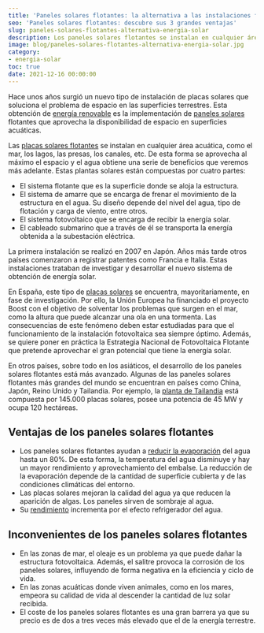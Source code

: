```yaml
---
title: 'Paneles solares flotantes: la alternativa a las instalaciones fotovoltaicas terrestres'
seo: 'Paneles solares flotantes: descubre sus 3 grandes ventajas'
slug: paneles-solares-flotantes-alternativa-energia-solar
description: Los paneles solares flotantes se instalan en cualquier área acuática, como el mar, los lagos, las presas, los canales, etc.
image: blog/paneles-solares-flotantes-alternativa-energia-solar.jpg
category:
- energia-solar
toc: true
date: 2021-12-16 00:00:00
---
```

Hace unos años surgió un nuevo tipo de instalación de placas solares que soluciona el problema de espacio en las superficies terrestres. Esta obtención de [energía renovable](/importancia-energias-renovables/) es la implementación de [paneles solares](/autoconsumo-fotovoltaico/) flotantes que aprovecha la disponibilidad de espacio en superficies acuáticas.

Las [placas solares flotantes](https://www.ric.mx/cultura/energia-global/plantas-solares-flotantes/) se instalan en cualquier área acuática, como el mar, los lagos, las presas, los canales, etc. De esta forma se aprovecha al máximo el espacio y el agua obtiene una serie de beneficios que veremos más adelante. Estas plantas solares están compuestas por cuatro partes:

- El sistema flotante que es la superficie donde se aloja la estructura.
- El sistema de amarre que se encarga de frenar el movimiento de la estructura en el agua. Su diseño depende del nivel del agua, tipo de flotación y carga de viento, entre otros.
- El sistema fotovoltaico que se encarga de recibir la energía solar.
- El cableado submarino que a través de él se transporta la energía obtenida a la subestación eléctrica.

La primera instalación se realizó en 2007 en Japón. Años más tarde otros países comenzaron a registrar patentes como Francia e Italia. Estas instalaciones trataban de investigar y desarrollar el nuevo sistema de obtención de energía solar.

En España, este tipo de [placas solares](/razones-apostar-fotovoltaica/) se encuentra, mayoritariamente, en fase de investigación. Por ello, la Unión Europea ha financiado el proyecto Boost con el objetivo de solventar los problemas que surgen en el mar, como la altura que puede alcanzar una ola en una tormenta. Las consecuencias de este fenómeno deben estar estudiadas para que el funcionamiento de la instalación fotovoltaica sea siempre óptimo. Además, se quiere poner en práctica la Estrategia Nacional de Fotovoltaica Flotante que pretende aprovechar el gran potencial que tiene la energía solar.

En otros países, sobre todo en los asiáticos, el desarrollo de los paneles solares flotantes está más avanzado. Algunas de las paneles solares flotantes más grandes del mundo se encuentran en países como China, Japón, Reino Unido y Tailandia. Por ejemplo, la [planta de Tailandia](https://elpais.com/economia/2021-04-21/tailandia-construye-sobre-el-agua-la-mayor-planta-hidrosolar-con-144000-paneles.html) está compuesta por 145.000 placas solares, posee una potencia de 45 MW y ocupa 120 hectáreas.

## Ventajas de los paneles solares flotantes

- Los paneles solares flotantes ayudan a [reducir la evaporación](https://www.renovablesverdes.com/plantas-solares-flotantes/) del agua hasta un 80%. De esta forma, la temperatura del agua disminuye y hay un mayor rendimiento y aprovechamiento del embalse. La reducción de la evaporación depende de la cantidad de superficie cubierta y de las condiciones climáticas del entorno.
- Las placas solares mejoran la calidad del agua ya que reducen la aparición de algas. Los paneles sirven de sombraje al agua.
- Su [rendimiento](https://www.generacionconsciente.es/ventajas-beneficios-plantas-solares-flotantes-embalses-agua/) incrementa por el efecto refrigerador del agua.

## Inconvenientes de los paneles solares flotantes

- En las zonas de mar, el oleaje es un problema ya que puede dañar la estructura fotovoltaica. Además, el salitre provoca la corrosión de los paneles solares, influyendo de forma negativa en la eficiencia y ciclo de vida.
- En las zonas acuáticas donde viven animales, como en los mares, empeora su calidad de vida al descender la cantidad de luz solar recibida.
- El coste de los paneles solares flotantes es una gran barrera ya que su precio es de dos a tres veces más elevado que el de la energía terrestre.
